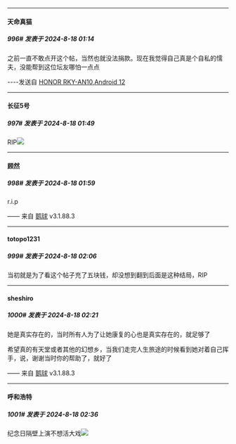 ﻿
*****

####  天命真猫  
##### 996#       发表于 2024-8-18 01:14

之前一直不敢点开这个帖，当然也就没法捐款。现在我觉得自己真是个自私的懦夫，没能帮到这位坛友哪怕一点点

----发送自 [HONOR RKY-AN10,Android 12](http://stage1.5j4m.com/?1.37)


*****

####  长征5号  
##### 997#       发表于 2024-8-18 01:49

RIP<img src="https://static.saraba1st.com/image/smiley/face2017/092.png" referrerpolicy="no-referrer">


*****

####  顾然  
##### 998#       发表于 2024-8-18 01:59

r.i.p

—— 来自 [鹅球](https://www.pgyer.com/GcUxKd4w) v3.1.88.3


*****

####  totopo1231  
##### 999#       发表于 2024-8-18 02:06

当初就是为了看这个帖子充了五块钱，却没想到翻到后面是这种结局，RIP


*****

####  sheshiro  
##### 1000#       发表于 2024-8-18 02:21

她是真实存在的，当时所有人为了让她康复的心也是真实存在的，就足够了

希望真的有天堂或者其他的幻想乡，当我们走完人生旅途的时候看到她对着自己挥手，说，谢谢当时你的帮助了，就好了

—— 来自 [鹅球](https://www.pgyer.com/GcUxKd4w) v3.1.88.3


*****

####  呼和浩特  
##### 1001#       发表于 2024-8-18 02:36

纪念日隔壁上演不想活大戏<img src="https://static.saraba1st.com/image/smiley/face2017/124.png" referrerpolicy="no-referrer">

